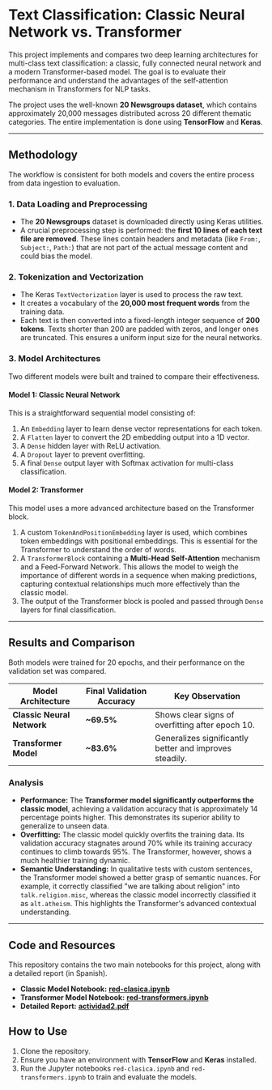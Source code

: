 # Text Classification: Classic Neural Network vs. Transformer

This project implements and compares two deep learning architectures for multi-class text classification: a classic, fully connected neural network and a modern Transformer-based model. The goal is to evaluate their performance and understand the advantages of the self-attention mechanism in Transformers for NLP tasks.

The project uses the well-known **20 Newsgroups dataset**, which contains approximately 20,000 messages distributed across 20 different thematic categories. The entire implementation is done using **TensorFlow** and **Keras**.

---

## Methodology

The workflow is consistent for both models and covers the entire process from data ingestion to evaluation.

### 1. Data Loading and Preprocessing

* The **20 Newsgroups** dataset is downloaded directly using Keras utilities.
* A crucial preprocessing step is performed: the **first 10 lines of each text file are removed**. These lines contain headers and metadata (like `From:`, `Subject:`, `Path:`) that are not part of the actual message content and could bias the model.

### 2. Tokenization and Vectorization

* The Keras `TextVectorization` layer is used to process the raw text.
* It creates a vocabulary of the **20,000 most frequent words** from the training data.
* Each text is then converted into a fixed-length integer sequence of **200 tokens**. Texts shorter than 200 are padded with zeros, and longer ones are truncated. This ensures a uniform input size for the neural networks.

### 3. Model Architectures

Two different models were built and trained to compare their effectiveness.

#### Model 1: Classic Neural Network

This is a straightforward sequential model consisting of:
1.  An `Embedding` layer to learn dense vector representations for each token.
2.  A `Flatten` layer to convert the 2D embedding output into a 1D vector.
3.  A `Dense` hidden layer with ReLU activation.
4.  A `Dropout` layer to prevent overfitting.
5.  A final `Dense` output layer with Softmax activation for multi-class classification.

#### Model 2: Transformer

This model uses a more advanced architecture based on the Transformer block.
1.  A custom `TokenAndPositionEmbedding` layer is used, which combines token embeddings with positional embeddings. This is essential for the Transformer to understand the order of words.
2.  A `TransformerBlock` containing a **Multi-Head Self-Attention** mechanism and a Feed-Forward Network. This allows the model to weigh the importance of different words in a sequence when making predictions, capturing contextual relationships much more effectively than the classic model.
3.  The output of the Transformer block is pooled and passed through `Dense` layers for final classification.

---

## Results and Comparison

Both models were trained for 20 epochs, and their performance on the validation set was compared.

| Model Architecture         | Final Validation Accuracy | Key Observation                                     |
| -------------------------- | ------------------------- | --------------------------------------------------- |
| **Classic Neural Network** | **~69.5%** | Shows clear signs of overfitting after epoch 10.    |
| **Transformer Model** | **~83.6%** | Generalizes significantly better and improves steadily. |

### Analysis

* **Performance:** The **Transformer model significantly outperforms the classic model**, achieving a validation accuracy that is approximately 14 percentage points higher. This demonstrates its superior ability to generalize to unseen data.
* **Overfitting:** The classic model quickly overfits the training data. Its validation accuracy stagnates around 70% while its training accuracy continues to climb towards 95%. The Transformer, however, shows a much healthier training dynamic.
* **Semantic Understanding:** In qualitative tests with custom sentences, the Transformer model showed a better grasp of semantic nuances. For example, it correctly classified "we are talking about religion" into `talk.religion.misc`, whereas the classic model incorrectly classified it as `alt.atheism`. This highlights the Transformer's advanced contextual understanding.

---

## Code and Resources

This repository contains the two main notebooks for this project, along with a detailed report (in Spanish).

* **Classic Model Notebook:** **[red-clasica.ipynb](URL_DEL_CUADERNO_CLASICA)**
* **Transformer Model Notebook:** **[red-transformers.ipynb](URL_DEL_CUADERNO_TRANSFORMERS)**
* **Detailed Report:** **[actividad2.pdf](URL_DEL_INFORME)**

## How to Use

1.  Clone the repository.
2.  Ensure you have an environment with **TensorFlow** and **Keras** installed.
3.  Run the Jupyter notebooks `red-clasica.ipynb` and `red-transformers.ipynb` to train and evaluate the models.
